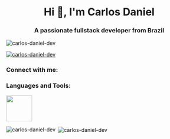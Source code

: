 <h1 align="center">Hi 👋, I'm Carlos Daniel</h1>
<h3 align="center">A passionate fullstack developer from Brazil</h3>

<p align="left"> <img src="https://komarev.com/ghpvc/?username=carlos-daniel-dev&label=Profile%20views&color=0e75b6&style=flat" alt="carlos-daniel-dev" /> </p>

<p align="left"> <a href="https://github.com/ryo-ma/github-profile-trophy"><img src="https://github-profile-trophy.vercel.app/?username=carlos-daniel-dev" alt="carlos-daniel-dev" /></a> </p>

<h3 align="left">Connect with me:</h3>
<p align="left">
</p>

<h3 align="left">Languages and Tools:</h3>
<img src="https://cdn.jsdelivr.net/gh/devicons/devicon/icons/html5/html5-original-wordmark.svg" width="70" heigth-"70">

<p><img align="left" src="https://github-readme-stats.vercel.app/api/top-langs?username=carlos-daniel-dev&show_icons=true&locale=en&layout=compact" alt="carlos-daniel-dev" /></p>

<p>&nbsp;<img align="center" src="https://github-readme-stats.vercel.app/api?username=carlos-daniel-dev&show_icons=true&locale=en" alt="carlos-daniel-dev" /></p>
